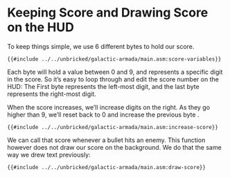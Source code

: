 # Keeping Score and Drawing Score on the HUD

To keep things simple, we use 6 different bytes to hold our score.

```rgbasm,linenos,start={{#line_no_of "" ../../unbricked/galactic-armada/main.asm:score-variables}}
{{#include ../../unbricked/galactic-armada/main.asm:score-variables}}
```

Each byte will hold a value between 0 and 9, and represents a specific digit in the score. So it’s easy to loop through and edit the score number on the HUD: The First byte represents the left-most digit, and the last byte represents the right-most digit. 

When the score increases, we’ll increase digits on the right. As they go higher than 9, we’ll reset back to 0 and increase the previous byte .

```rgbasm,linenos,start={{#line_no_of "" ../../unbricked/galactic-armada/main.asm:increase-score}}
{{#include ../../unbricked/galactic-armada/main.asm:increase-score}}
```

We can call that score whenever a bullet hits an enemy. This function however does not draw our score on the background. We do that the same way we drew text previously:


```rgbasm,linenos,start={{#line_no_of "" ../../unbricked/galactic-armada/main.asm:draw-score}}
{{#include ../../unbricked/galactic-armada/main.asm:draw-score}}
```
